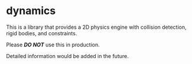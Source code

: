 # dynamics

This is a library that provides a 2D physics engine with collision detection, rigid bodies, and constraints.

Please _**DO NOT**_ use this in production.

Detailed information would be added in the future.
